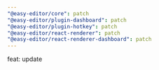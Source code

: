 ```yaml
---
"@easy-editor/core": patch
"@easy-editor/plugin-dashboard": patch
"@easy-editor/plugin-hotkey": patch
"@easy-editor/react-renderer": patch
"@easy-editor/react-renderer-dashboard": patch
---
```


feat: update
